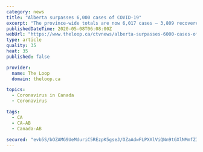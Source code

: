 ```yaml
---
category: news
title: "Alberta surpasses 6,000 cases of COVID-19"
excerpt: "The province-wide totals are now 6,017 cases — 3,809 recovered and 2,094 active — and 114 deaths. Infographics: COVID-19 in Alberta by the numbers; This is what we know about"
publishedDateTime: 2020-05-08T06:08:00Z
webUrl: "https://www.theloop.ca/ctvnews/alberta-surpasses-6000-cases-of-covid-19/"
type: article
quality: 35
heat: 35
published: false

provider:
  name: The Loop
  domain: theloop.ca

topics:
  - Coronavirus in Canada
  - Coronavirus

tags:
  - CA
  - CA-AB
  - Canada-AB

secured: "evb5S/bOZAMG9UeMduriC5REzpK5gseJ/OZaAdwFLPXXlViQNn9tGXlNMmfZIrt8vhs+sGkr65LHbHuvjSYvxujSCw4FHxj4ICphUfx77/UIQINA8TksnxLVoYtUOX7GfHDGTpLKooDxSwHYU5JpM6RuHToUsizC6oDM2BWnLjk1c3mOHukIBOzL3WRThS1Xztk/eb4ln2d/dsGuCf/3/dJhGelqG3bdXYRXfQS8tnzHGYDuCr7Gl910BL2GlkdN3VBUH1NTV9yh6Vmf6K0OXDnTvTG55lUnE6D9p2HPDrXvzRU2HUvCleS7qTsui+XbWQJKqQYxl/egfuh52cQ7vGHwjzkQ2LupS5WrbOeM4uHZB5Go+OMnB15FC8By1ZcHz2QFCdrK7LT5/llz9PazBonzL4sOq/XLG6242zzIEhpXdv3Kp/5REAtC1Lk3Ifmwa7y95mmVcumQFEVHXY60aYaPAbDkUzG2gONUJCtpIyY=;zWsnnQ4FEPU96M/bdoI4cg=="
---
```


